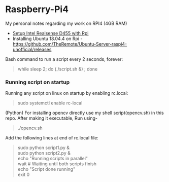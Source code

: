 # Raspberry-Pi4
My personal notes regarding my work on RPI4 (4GB RAM)

- [Setup Intel Realsense D455 with Rpi](https://github.com/Shaxpy/Intel_Realsense_D455)
- Installing Ubuntu 18.04.4 on Rpi - https://github.com/TheRemote/Ubuntu-Server-raspi4-unofficial/releases

Bash command to run a script every 2 seconds, forever:
> while sleep 2; do (./script.sh &) ; done
### Running script on startup
Running any script on linux on startup by enabling rc.local:
> sudo systemctl enable rc-local <br>


(Python) For installing opencv directly use my shell script(opencv.sh) in this repo.
After making it executable, Run using-

> ./opencv.sh <br>

Add the following lines at end of rc.local file: 
> sudo python script1.py & <br>
> sudo python script2.py & <br>
> echo "Running scripts in parallel" <br>
> wait # Waiting until both scripts finish <br>
> echo "Script done running" <br>
> exit 0
